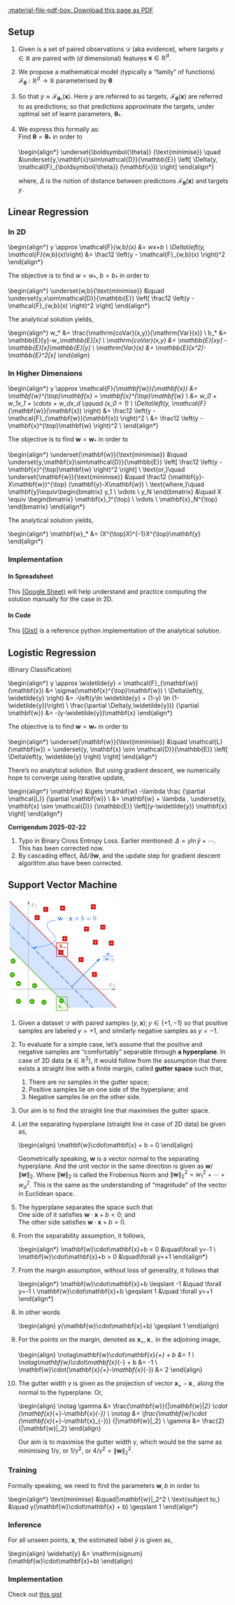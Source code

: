 ﻿[:material-file-pdf-box: Download this page as PDF](./index.pdf)


## Setup

1.  Given is a set of paired observations $\mathcal{D}$
    (aka evidence), where targets $y\in\mathbb{R}$ are
    paired with ($d$ dimensional) features
    $\mathbf{x}\in\mathbb{R}^{d}$.
2.  We propose a mathematical model (typically a
    “family” of functions)
    $\mathcal{F}_{\boldsymbol{\theta}} : \mathbb{R}^{d}
       \to \mathbb{R}$ parameterised by
    $\boldsymbol{\theta}$
3.  So that $y\approx
       \mathcal{F}_{\boldsymbol{\theta}_{*}} (\mathbf{x})$.
    Here $y$ are referred to as targets,
    $\mathcal{F}_{\boldsymbol{\theta}} (\mathbf{x})$ are
    referred to as predictions; so that predictions
    approximate the targets, under optimal set of learnt
    parameters, ${\boldsymbol{\theta}_{*}}$.
4.  We express this formally as:   
    Find ${\boldsymbol{\theta} =
       {\boldsymbol{\theta}_{*}}}$ in order to
    
    \begin{align*}
      \underset{\boldsymbol{\theta}} {\text{minimise}}
      \quad
      &\underset{y,\mathbf{x}\sim\mathcal{D}}{\mathbb{E}}
        \left[ \Delta(y, \mathcal{F}_{\boldsymbol{\theta}}
        (\mathbf{x})) \right]
    \end{align*}
    
    where, $\Delta$ is the notion of distance between
    predictions $\mathcal{F}_{\boldsymbol{\theta}}
       (\mathbf{x})$ and targets $y$.


## Linear Regression


### In 2D

\begin{align*}
  y \approx \mathcal{F}_{w,b}(x)
  &= wx+b \\
  \Delta\left(y, \mathcal{F}_{w,b}(x)\right)
  &= \frac12 \left(y - \mathcal{F}_{w,b}(x) \right)^2
\end{align*}

The objective is to find $w=w_*$, $b=b_*$ in order to

\begin{align*}
  \underset{w,b}{\text{minimise}}
  &\quad \underset{y,x\sim\mathcal{D}}{\mathbb{E}}
    \left[ \frac12 \left(y - \mathcal{F}_{w,b}(x)
    \right)^2 \right]
\end{align*}

The analytical solution yields,

\begin{align*}
  w_* &= \frac{\mathrm{coVar}(x,y)}{\mathrm{Var}(x)} \\
  b_* &= \mathbb{E}[y]-w_*\mathbb{E}[x] \\
  \mathrm{coVar}(x,y) &= \mathbb{E}[xy] -
                        \mathbb{E}[x]\mathbb{E}[y] \\ 
  \mathrm{Var}(x) &= \mathbb{E}[x^2]-\mathbb{E}^2[x]
\end{align*}


### In Higher Dimensions

\begin{align*}
  y \approx \mathcal{F}_{\mathbf{w}}(\mathbf{x})
  &= \mathbf{w}^{\top}\mathbf{x} =
    \mathbf{x}^{\top}\mathbf{w} \\
  &= w_0 + w_1x_1 + \cdots + w_dx_d \qquad (x_0 = 1) \\
  \Delta\left(y, \mathcal{F}_{\mathbf{w}}(\mathbf{x})
  \right)
  &= \frac12 \left(y -
    \mathcal{F}_{\mathbf{w}}(\mathbf{x}) \right)^2  \\
  &= \frac12 \left(y -
    \mathbf{x}^{\top}\mathbf{w} \right)^2  \\
\end{align*}

The objective is to find $\mathbf{w}=\mathbf{w}_*$ in
order to

\begin{align*}
  \underset{\mathbf{w}}{\text{minimise}}
  &\quad \underset{y,\mathbf{x}\sim\mathcal{D}}{\mathbb{E}}
    \left[ \frac12 \left(y - \mathbf{x}^{\top}\mathbf{w}
    \right)^2 \right] \\
  \text{or,}\quad \underset{\mathbf{w}}{\text{minimise}}
  &\quad \frac12 (\mathbf{y}-X\mathbf{w})^{\top}
    (\mathbf{y}-X\mathbf{w}) \\
  \text{where,}\quad \mathbf{y}\equiv\begin{bmatrix}
    y_1 \\ \vdots \\ y_N
  \end{bmatrix} &\quad X \equiv \begin{bmatrix}
    \mathbf{x}_1^{\top} \\ \vdots \\
    \mathbf{x}_N^{\top}
  \end{bmatrix}
\end{align*}

The analytical solution yields,

\begin{align*}
  \mathbf{w}_* &= (X^{\top}X)^{-1}X^{\top}\mathbf{y}
\end{align*}


### Implementation


#### In Spreadsheet

This [(Google Sheet)](https://docs.google.com/spreadsheets/d/1MrwsA75WUano_aKpeOibALiCOumbdiQv-609A6fEC-c/edit?usp=sharing) will help understand and practice
computing the solution manually for the case in 2D.


#### In Code

This [(Gist)](https://gist.github.com/bvraghav/4b81c850cd7f3c9784493a465ba592ca) is a reference python implementation of the
analytical solution.


## Logistic Regression

(Binary Classification)

\begin{align*}
  y \approx \widetilde{y} = \mathcal{F}_{\mathbf{w}}(\mathbf{x})
  &= \sigma(\mathbf{x}^{\top}\mathbf{w}) \\
  \Delta\left(y, \widetilde{y} \right)
  &= -\left(y\ln \widetilde{y} + (1-y)
    \ln (1-\widetilde{y})\right) \\
  \frac{\partial \Delta(y,\widetilde{y})} {\partial
  \mathbf{w}}
  &= -(y-\widetilde{y})\mathbf{x}
\end{align*}

The objective is to find $\mathbf{w}=\mathbf{w}_*$ in
order to

\begin{align*}
  \underset{\mathbf{w}}{\text{minimise}}
  &\quad \mathcal{L}(\mathbf{w}) = \underset{y,
    \mathbf{x} \sim \mathcal{D}}{\mathbb{E}}
    \left[ \Delta\left(y, \widetilde{y} \right) \right]
\end{align*}

There’s no analytical solution.  But using gradient
descent, we numerically hope to converge using
iterative update,

\begin{align*}
  \mathbf{w} &\gets \mathbf{w} -\lambda \frac {\partial
               \mathcal{L}} {\partial \mathbf{w}} \\
             &= \mathbf{w} + \lambda \, \underset{y,
               \mathbf{x} \sim \mathcal{D}}
               {\mathbb{E}} \left[(y-\widetilde{y})
               \mathbf{x} \right]
\end{align*}

**Corrigendum 2025-02-22**   

1.  Typo in Binary Cross Entropy Loss.  Earlier
    mentioned: $\Delta=y\ln\widetilde{y}+\cdots$.  This
    has been corrected now.
2.  By cascading effect, $\partial \Delta/\partial
       \mathbf{w}$, and the update step for gradient
    descent algorithm also have been corrected.


## Support Vector Machine

<img src="./svm-illustration.png" title="SVM Theory Illustration" style="width: 50%" />

1.  Given a dataset $\mathcal{D}$ with paired samples
    $(y,\mathbf{x}); y\in\{+1,-1\}$ so that positive
    samples are labeled $y=+1$, and similarly negative
    samples as $y=-1$.
2.  To evaluate for a simple case, let’s assume that the
    positive and negative samples are “comfortably”
    separable through **a hyperplane**.  In case of 2D
    data $(\mathbf{x}\in\mathbb{R}^2)$, it would follow
    from the assumption that there exists a straight
    line with a finite margin, called **gutter space**
    such that,
    1.  There are no samples in the gutter space;
    2.  Positive samples lie on one side of the
        hyperplane; and
    3.  Negative samples lie on the other side.
3.  Our aim is to find the straight line that maximises
    the gutter space.
4.  Let the separating hyperplane (straight line in case
    of 2D data) be given as,
    
    \begin{align}
      \mathbf{w}\cdot\mathbf{x} + b = 0
    \end{align}
    
    Geometrically speaking, $\mathbf{w}$ is a vector
    normal to the separating hyperplane.  And the unit
    vector in the same direction is given as
    $\mathbf{w}/\|\mathbf{w}\|_2$.  Where
    $\|\mathbf{w}\|_2$ is called the Frobenius Norm and
    $\|\mathbf{w}\|_2^2 = w_1^2+\cdots+w_d^2$.  This is
    the same as the understanding of “magnitude” of the
    vector in Euclidean space.

5.  The hyperplane separates the space such that   
    One side of it satisfies
    $\mathbf{w}\cdot\mathbf{x}+b < 0$; and   
    The other side satisfies
    $\mathbf{w}\cdot\mathbf{x}+b > 0$.

6.  From the separability assumption, it follows,   
    
    \begin{align*}
      \mathbf{w}\cdot\mathbf{x}+b < 0 &\quad\forall y=-1 \\
      \mathbf{w}\cdot\mathbf{x}+b > 0 &\quad\forall y=+1
    \end{align*}

7.  From the margin assumption, without loss of
    generality, it follows that   
    
    \begin{align*}
       \mathbf{w}\cdot\mathbf{x}+b \leqslant -1 &\quad
       \forall y=-1 \\
       \mathbf{w}\cdot\mathbf{x}+b \geqslant 1 &\quad
       \forall y=+1
    \end{align*}

8.  In other words
    
    \begin{align}
      y(\mathbf{w}\cdot\mathbf{x}+b) \geqslant 1
    \end{align}

9.  For the points on the margin, denoted as
    $\mathbf{x}_{+}, \mathbf{x}_{-}$ in the adjoining
    image,
    
    \begin{align}
      \notag\mathbf{w}\cdot\mathbf{x}_{+} + b &= 1 \\
      \notag\mathbf{w}\cdot\mathbf{x}_{-} + b &= -1 \\
      \mathbf{w}\cdot(\mathbf{x}_{+}-\mathbf{x}_{-}) &= 2
    \end{align}

10. The gutter width $\gamma$ is given as the
    projection of vector $\mathbf{x}_{+} -
        \mathbf{x}_{-}$ along the normal to the hyperplane.
    Or,
    
    \begin{align}
      \notag
      \gamma &= \frac{\mathbf{w}}{\|\mathbf{w}\|_2} \cdot
               (\mathbf{x}_{+}-\mathbf{x}_{-}) \\
      \notag &= \frac{\mathbf{w}\cdot
               (\mathbf{x}_{+}-\mathbf{x}_{-})}
               {\|\mathbf{w}\|_2} \\
      \gamma &= \frac{2}{\|\mathbf{w}\|_2}
    \end{align}
    
    Our aim is to maximise the gutter width $\gamma$,
    which would be the same as minimising $1/\gamma$,
    or $1/\gamma^{2}$, or $4/\gamma^{2} =
        \|\mathbf{w}\|_{2}^{2}$.


### Training

Formally speaking, we need to find the parameters
$\mathbf{w},b$ in order to

\begin{align*}
  \text{minimise} &\quad\|\mathbf{w}\|_2^2 \\
  \text{subject to,} &\quad y(\mathbf{w}\cdot\mathbf{x}
                      + b) \geqslant 1
\end{align*}


### Inference

For all unseen points, $\mathbf{x}$, the estimated
label $\widehat{y}$ is given as,

\begin{align}
  \widehat{y} &= \mathrm{signum}(\mathbf{w}\cdot\mathbf{x}+b)
\end{align}


### Implementation

Check out [this gist](https://gist.github.com/bvraghav/7d413048aaea04912a1e3d8872c0c8c4)

